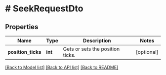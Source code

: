 # # SeekRequestDto

## Properties

Name | Type | Description | Notes
------------ | ------------- | ------------- | -------------
**position_ticks** | **int** | Gets or sets the position ticks. | [optional]

[[Back to Model list]](../../README.md#models) [[Back to API list]](../../README.md#endpoints) [[Back to README]](../../README.md)
